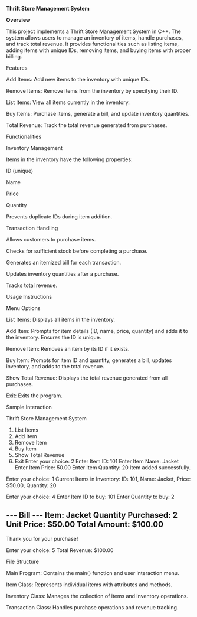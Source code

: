 **Thrift Store Management System**

__Overview__

This project implements a Thrift Store Management System in C++. 
The system allows users to manage an inventory of items, handle purchases, and track total revenue. 
It provides functionalities such as listing items, adding items with unique IDs, removing items, and buying items with proper billing.

Features

Add Items: Add new items to the inventory with unique IDs.

Remove Items: Remove items from the inventory by specifying their ID.

List Items: View all items currently in the inventory.

Buy Items: Purchase items, generate a bill, and update inventory quantities.

Total Revenue: Track the total revenue generated from purchases.

Functionalities

Inventory Management

Items in the inventory have the following properties:

ID (unique)

Name

Price

Quantity

Prevents duplicate IDs during item addition.

Transaction Handling

Allows customers to purchase items.

Checks for sufficient stock before completing a purchase.

Generates an itemized bill for each transaction.

Updates inventory quantities after a purchase.

Tracks total revenue.

Usage Instructions


Menu Options

List Items: Displays all items in the inventory.

Add Item: Prompts for item details (ID, name, price, quantity) and adds it to the inventory. Ensures the ID is unique.

Remove Item: Removes an item by its ID if it exists.

Buy Item: Prompts for item ID and quantity, generates a bill, updates inventory, and adds to the total revenue.

Show Total Revenue: Displays the total revenue generated from all purchases.

Exit: Exits the program.

Sample Interaction

Thrift Store Management System
1. List Items
2. Add Item
3. Remove Item
4. Buy Item
5. Show Total Revenue
0. Exit
Enter your choice: 2
Enter Item ID: 101
Enter Item Name: Jacket
Enter Item Price: 50.00
Enter Item Quantity: 20
Item added successfully.

Enter your choice: 1
Current Items in Inventory:
ID: 101, Name: Jacket, Price: $50.00, Quantity: 20

Enter your choice: 4
Enter Item ID to buy: 101
Enter Quantity to buy: 2

--- Bill ---
Item: Jacket
Quantity Purchased: 2
Unit Price: $50.00
Total Amount: $100.00
---------------
Thank you for your purchase!

Enter your choice: 5
Total Revenue: $100.00

File Structure

Main Program: Contains the main() function and user interaction menu.

Item Class: Represents individual items with attributes and methods.

Inventory Class: Manages the collection of items and inventory operations.

Transaction Class: Handles purchase operations and revenue tracking.
